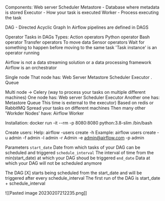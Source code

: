 Components:
	Web server
	Scheduler
	Metastore - Database where metadata is stored
	Executor - How your task is executed
	Worker - Process executing the task

DAG - Directed Acyclic Graph
	In Airflow pipelines are defined in DAGS

Operator
	Tasks in DAGs
	Types:
		Action operators
			Python operator
			Bash operator
		Transfer operators
			To move data
		Sensor operators
			Wait for something to happen before moving to the same task
	'Task instance' is an operator running

Airflow is not a data streaming solution or a data processing framework
Airflow is an orchestrator

Single node
	That node has:
		Web Server
		Metastore
		Scheduler
		Executor . Queue
	
Multi node -> Celery (way to process your tasks on multiple different machines)
	One node has:
		Web server
		Scheduler
		Executor
	Another one has:
		Metastore
		Queue 
			This time is external to the executor)
			Based on redis or RabbitMQ
			Spread your tasks on different machines
	Then many other 'Workder Nodes' have:
		Airflow Worker


Installation:
	docker run -it --rm -p 8080:8080 python:3.8-slim /bin/bash

Create users:
	Help: airflow -users create -h
	Example: airflow users create -u admin -f admin -l admin -r Admin -e admin@airflow.com -p admin

Parameters
	`start_date` Date from which tasks of your DAG can be scheduled and triggered
	`schedule_interval` The interval of time from the min(start_date) at which your DAG shoud be triggered
	`end_date` Data at which your DAG will not be scheduled anymore
	
The DAG [X] starts being scheduled from the start_date and will be triggered after every schedule_interval
The first run of the DAG is start_date + schedule_interval

![[Pasted image 20230207212235.png]]

	